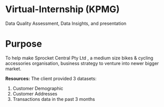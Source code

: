 # Virtual-Internship (KPMG)
Data Quality Assessment, Data Insights, and presentation

# Purpose 
To help make Sprocket Central Pty Ltd , a medium size bikes & cycling accessories organisation, business strategy to venture into newer bigger market. 

**Resources:**
The client provided 3 datasets:
1. Customer Demographic 
2. Customer Addresses
3. Transactions data in the past 3 months
